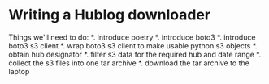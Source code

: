 # Writing a Hublog downloader

Things we'll need to do:
*. introduce poetry
*. introduce boto3
*. introduce boto3 s3 client
*. wrap boto3 s3 client to make usable python s3 objects
*. obtain hub designator
*. filter s3 data for the required hub and date range
*. collect the s3 files into one tar archive
*. download the tar archive to the laptop
